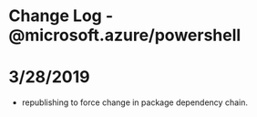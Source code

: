 # Change Log - @microsoft.azure/powershell

# 3/28/2019
- republishing to force change in package dependency chain.
